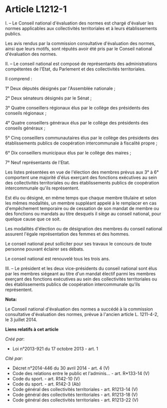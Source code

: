 # Article L1212-1

I. – Le Conseil national d'évaluation des normes est chargé d'évaluer les normes applicables aux collectivités territoriales
et à leurs établissements publics.

Les avis rendus par la commission consultative d'évaluation des normes, ainsi que leurs motifs, sont réputés avoir été pris
par le Conseil national d'évaluation des normes.

II. – Le conseil national est composé de représentants des administrations compétentes de l'Etat, du Parlement et des
collectivités territoriales.

Il comprend :

1° Deux députés désignés par l'Assemblée nationale ;

2° Deux sénateurs désignés par le Sénat ;

3° Quatre conseillers régionaux élus par le collège des présidents des conseils régionaux ;

4° Quatre conseillers généraux élus par le collège des présidents des conseils généraux ;

5° Cinq conseillers communautaires élus par le collège des présidents des établissements publics de coopération
intercommunale à fiscalité propre ;

6° Dix conseillers municipaux élus par le collège des maires ;

7° Neuf représentants de l'Etat.

Les listes présentées en vue de l'élection des membres prévus aux 3° à 6° comportent une majorité d'élus exerçant des
fonctions exécutives au sein des collectivités territoriales ou des établissements publics de coopération intercommunale
qu'ils représentent.

Est élu ou désigné, en même temps que chaque membre titulaire et selon les mêmes modalités, un membre suppléant appelé à le
remplacer en cas d'empêchement temporaire ou de cessation de son mandat de membre ou des fonctions ou mandats au titre
desquels il siège au conseil national, pour quelque cause que ce soit.

Les modalités d'élection ou de désignation des membres du conseil national assurent l'égale représentation des femmes et des
hommes.

Le conseil national peut solliciter pour ses travaux le concours de toute personne pouvant éclairer ses débats.

Le conseil national est renouvelé tous les trois ans.

III. – Le président et les deux vice-présidents du conseil national sont élus par les membres siégeant au titre d'un mandat
électif parmi les membres exerçant des fonctions exécutives au sein des collectivités territoriales ou des établissements
publics de coopération intercommunale qu'ils représentent.

**Nota:**

Le Conseil national d'évaluation des normes a succédé à la commission consultative d'évaluation des normes, prévue à l'ancien
article L. 1211-4-2, le 3 juillet 2014.

**Liens relatifs à cet article**

_Créé par_:

  - Loi n°2013-921 du 17 octobre 2013 - art. 1

_Cité par_:

  - Décret n°2014-446 du 30 avril 2014 - art. 4 (V)
  - Code des relations entre le public et l'adminis... - art. R*133-14 (V)
  - Code du sport. - art. R142-10 (V)
  - Code du sport. - art. R142-3 (Ab)
  - Code général des collectivités territoriales - art. R1213-14 (V)
  - Code général des collectivités territoriales - art. R1213-18 (V)
  - Code général des collectivités territoriales - art. R1213-22 (V)
